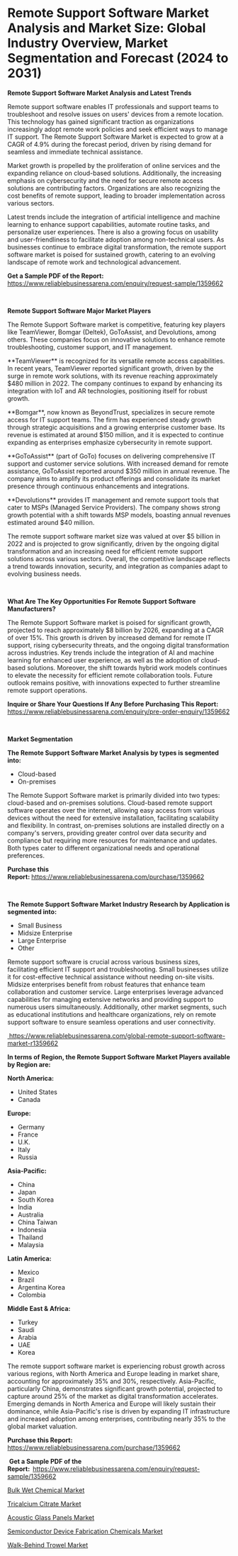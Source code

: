 <p><h1>Remote Support Software Market Analysis and Market Size: Global Industry Overview, Market Segmentation and Forecast (2024 to 2031)</h1></p><p><strong>Remote Support Software Market Analysis and Latest Trends</strong></p>
<p><p>Remote support software enables IT professionals and support teams to troubleshoot and resolve issues on users' devices from a remote location. This technology has gained significant traction as organizations increasingly adopt remote work policies and seek efficient ways to manage IT support. The Remote Support Software Market is expected to grow at a CAGR of 4.9% during the forecast period, driven by rising demand for seamless and immediate technical assistance.</p><p>Market growth is propelled by the proliferation of online services and the expanding reliance on cloud-based solutions. Additionally, the increasing emphasis on cybersecurity and the need for secure remote access solutions are contributing factors. Organizations are also recognizing the cost benefits of remote support, leading to broader implementation across various sectors. </p><p>Latest trends include the integration of artificial intelligence and machine learning to enhance support capabilities, automate routine tasks, and personalize user experiences. There is also a growing focus on usability and user-friendliness to facilitate adoption among non-technical users. As businesses continue to embrace digital transformation, the remote support software market is poised for sustained growth, catering to an evolving landscape of remote work and technological advancement.</p></p>
<p><strong>Get a Sample PDF of the Report:&nbsp;</strong> <a href="https://www.reliablebusinessarena.com/enquiry/request-sample/1359662">https://www.reliablebusinessarena.com/enquiry/request-sample/1359662</a></p>
<p>&nbsp;</p>
<p><strong>Remote Support Software Major Market Players</strong></p>
<p><p>The Remote Support Software market is competitive, featuring key players like TeamViewer, Bomgar (Deltek), GoToAssist, and Devolutions, among others. These companies focus on innovative solutions to enhance remote troubleshooting, customer support, and IT management.</p><p>**TeamViewer** is recognized for its versatile remote access capabilities. In recent years, TeamViewer reported significant growth, driven by the surge in remote work solutions, with its revenue reaching approximately $480 million in 2022. The company continues to expand by enhancing its integration with IoT and AR technologies, positioning itself for robust growth.</p><p>**Bomgar**, now known as BeyondTrust, specializes in secure remote access for IT support teams. The firm has experienced steady growth through strategic acquisitions and a growing enterprise customer base. Its revenue is estimated at around $150 million, and it is expected to continue expanding as enterprises emphasize cybersecurity in remote support.</p><p>**GoToAssist** (part of GoTo) focuses on delivering comprehensive IT support and customer service solutions. With increased demand for remote assistance, GoToAssist reported around $350 million in annual revenue. The company aims to amplify its product offerings and consolidate its market presence through continuous enhancements and integrations.</p><p>**Devolutions** provides IT management and remote support tools that cater to MSPs (Managed Service Providers). The company shows strong growth potential with a shift towards MSP models, boasting annual revenues estimated around $40 million.</p><p>The remote support software market size was valued at over $5 billion in 2022 and is projected to grow significantly, driven by the ongoing digital transformation and an increasing need for efficient remote support solutions across various sectors. Overall, the competitive landscape reflects a trend towards innovation, security, and integration as companies adapt to evolving business needs.</p></p>
<p>&nbsp;</p>
<p><strong>What Are The Key Opportunities For Remote Support Software Manufacturers?</strong></p>
<p><p>The Remote Support Software market is poised for significant growth, projected to reach approximately $8 billion by 2026, expanding at a CAGR of over 15%. This growth is driven by increased demand for remote IT support, rising cybersecurity threats, and the ongoing digital transformation across industries. Key trends include the integration of AI and machine learning for enhanced user experience, as well as the adoption of cloud-based solutions. Moreover, the shift towards hybrid work models continues to elevate the necessity for efficient remote collaboration tools. Future outlook remains positive, with innovations expected to further streamline remote support operations.</p></p>
<p><strong>Inquire or Share Your Questions If Any Before Purchasing This Report:</strong> <a href="https://www.reliablebusinessarena.com/enquiry/pre-order-enquiry/1359662">https://www.reliablebusinessarena.com/enquiry/pre-order-enquiry/1359662</a></p>
<p>&nbsp;</p>
<p><strong>Market Segmentation</strong></p>
<p><strong>The Remote Support Software Market Analysis by types is segmented into:</strong></p>
<p><ul><li>Cloud-based</li><li>On-premises</li></ul></p>
<p><p>The Remote Support Software market is primarily divided into two types: cloud-based and on-premises solutions. Cloud-based remote support software operates over the internet, allowing easy access from various devices without the need for extensive installation, facilitating scalability and flexibility. In contrast, on-premises solutions are installed directly on a company's servers, providing greater control over data security and compliance but requiring more resources for maintenance and updates. Both types cater to different organizational needs and operational preferences.</p></p>
<p><strong>Purchase this Report:&nbsp;</strong><a href="https://www.reliablebusinessarena.com/purchase/1359662">https://www.reliablebusinessarena.com/purchase/1359662</a></p>
<p>&nbsp;</p>
<p><strong>The Remote Support Software Market Industry Research by Application is segmented into:</strong></p>
<p><ul><li>Small Business</li><li>Midsize Enterprise</li><li>Large Enterprise</li><li>Other</li></ul></p>
<p><p>Remote support software is crucial across various business sizes, facilitating efficient IT support and troubleshooting. Small businesses utilize it for cost-effective technical assistance without needing on-site visits. Midsize enterprises benefit from robust features that enhance team collaboration and customer service. Large enterprises leverage advanced capabilities for managing extensive networks and providing support to numerous users simultaneously. Additionally, other market segments, such as educational institutions and healthcare organizations, rely on remote support software to ensure seamless operations and user connectivity.</p></p>
<p><a href="https://www.reliablebusinessarena.com/global-remote-support-software-market-r1359662">&nbsp;https://www.reliablebusinessarena.com/global-remote-support-software-market-r1359662</a></p>
<p><strong>In terms of Region, the Remote Support Software Market Players available by Region are:</strong></p>
<p>
    <p> <strong> North America: </strong>
        <ul>
            <li>United States</li>
            <li>Canada</li>
        </ul>
        </p> 
    <p> <strong> Europe: </strong>
        <ul>
            <li>Germany</li>
            <li>France</li>
            <li>U.K.</li>
            <li>Italy</li>
            <li>Russia</li>
        </ul>
        </p> 
    <p> <strong> Asia-Pacific: </strong>
        <ul>
            <li>China</li>
            <li>Japan</li>
            <li>South Korea</li>
            <li>India</li>
            <li>Australia</li>
            <li>China Taiwan</li>
            <li>Indonesia</li>
            <li>Thailand</li>
            <li>Malaysia</li>
        </ul>
        </p> 
    <p> <strong> Latin America: </strong>
        <ul>
            <li>Mexico</li>
            <li>Brazil</li>
            <li>Argentina Korea</li>
            <li>Colombia</li>
        </ul>
        </p> 
    <p> <strong> Middle East & Africa: </strong>
        <ul>
            <li>Turkey</li>
            <li>Saudi</li>
            <li>Arabia</li>
            <li>UAE</li>
            <li>Korea</li>
        </ul>
    </p>
    </p>
<p><p>The remote support software market is experiencing robust growth across various regions, with North America and Europe leading in market share, accounting for approximately 35% and 30%, respectively. Asia-Pacific, particularly China, demonstrates significant growth potential, projected to capture around 25% of the market as digital transformation accelerates. Emerging demands in North America and Europe will likely sustain their dominance, while Asia-Pacific's rise is driven by expanding IT infrastructure and increased adoption among enterprises, contributing nearly 35% to the global market valuation.</p></p>
<p><strong>Purchase this Report: </strong><a href="https://www.reliablebusinessarena.com/purchase/1359662">https://www.reliablebusinessarena.com/purchase/1359662</a></p>
<p>&nbsp;<strong>Get a Sample PDF of the Report:&nbsp;&nbsp;</strong><a href="https://www.reliablebusinessarena.com/enquiry/request-sample/1359662">https://www.reliablebusinessarena.com/enquiry/request-sample/1359662</a></p>
<p><strong></strong></p>
<p><p><a href="https://issuu.com/reportprime-2/docs/bulk-wet-chemical-market-size-2030._9691420536ac8c">Bulk Wet Chemical Market</a></p><p><a href="https://www.linkedin.com/pulse/in-depth-analysis-global-tricalcium-citrate-market-0w0xc?trackingId=USRuSrH2TCWwB25Y53vneg%3D%3D">Tricalcium Citrate Market</a></p><p><a href="https://www.linkedin.com/pulse/acoustic-glass-panels-market-share-size-trends-industry-zqcnc?trackingId=hCd7V0YvQ2yqOIyIio1j2A%3D%3D">Acoustic Glass Panels Market</a></p><p><a href="https://issuu.com/reportprime-2/docs/semiconductor-device-fabrication-ch_19d35c96e1a653">Semiconductor Device Fabrication Chemicals Market</a></p><p><a href="https://github.com/lylyparadise/Market-Research-Report-List-5/blob/main/walk-behind-trowel-market.md">Walk-Behind Trowel Market</a></p></p>